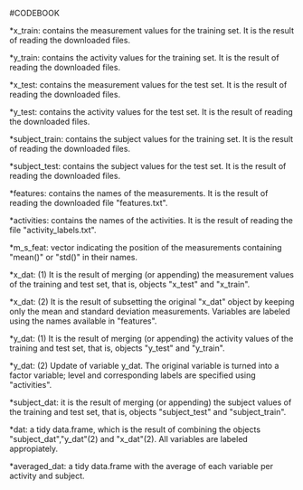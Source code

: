 #CODEBOOK

*x_train: contains the measurement values for the training set. It is the result of reading the downloaded files.

*y_train: contains the activity values for the training set. It is the result of reading the downloaded files.

*x_test: contains the measurement values for the test set. It is the result of reading the downloaded files.

*y_test: contains the activity values for the test set. It is the result of reading the downloaded files.

*subject_train: contains the subject values for the training set. It is the result of reading the downloaded files.

*subject_test: contains the subject values for the test set. It is the result of reading the downloaded files.


*features: contains the names of the measurements. It is the result of reading the downloaded file "features.txt".

*activities: contains the names of the activities. It is the result of reading the file "activity_labels.txt".


*m_s_feat: vector indicating the position of the measurements containing "mean()" or "std()" in their names.


*x_dat:  (1) It is the result of merging (or appending) the measurement values of the training and test set, that is, objects "x_test" and "x_train".

*x_dat:	 (2) It is the result of subsetting the original "x_dat" object by keeping only the mean and standard deviation measurements. Variables are labeled using the names available in "features".

*y_dat:  (1) It is the result of merging (or appending) the activity values of the training and test set, that is, objects "y_test" and "y_train".

*y_dat:	 (2) Update of variable y_dat. The original variable is turned into a factor variable; level and corresponding labels are specified using "activities".

*subject_dat: it is the result of merging (or appending) the subject values of the training and test set, that is, objects "subject_test" and "subject_train".

*dat: a tidy data.frame, which is the result of combining the objects "subject_dat","y_dat"(2) and "x_dat"(2). All variables are labeled appropiately.

*averaged_dat: a tidy data.frame with the average of each variable per activity and subject.